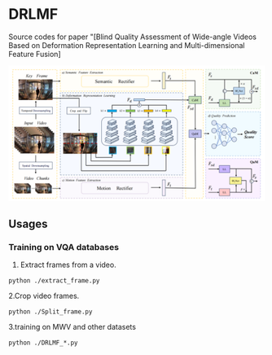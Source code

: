 # DRLMF
Source codes for paper "[Blind Quality Assessment of Wide-angle Videos Based on Deformation Representation Learning and Multi-dimensional Feature Fusion]

![image](https://github.com/BoHu90/DRLMF/blob/main/frame.png)

## Usages
### Training on VQA databases
1. Extract frames from a video.
```
python ./extract_frame.py
```
2.Crop video frames.
```
python ./Split_frame.py
```
3.training on MWV and other datasets
```
python ./DRLMF_*.py
```
